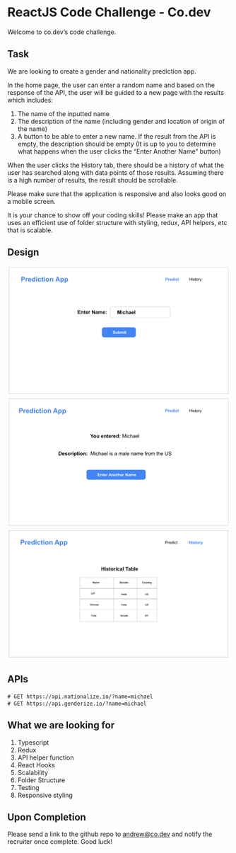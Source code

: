 # ReactJS Code Challenge - Co.dev

Welcome to co.dev’s code challenge.

## Task
We are looking to create a gender and nationality prediction app.

In the home page, the user can enter a random name and based on the response of the API, the user will be guided to a new page with the results which includes:

1. The name of the inputted name
2. The description of the name (including gender and location of origin of the name)
3. A button to be able to enter a new name.  If the result from the API is empty, the description should be empty (It is up to you to determine what happens when the user clicks the “Enter Another Name” button)

When the user clicks the History tab, there should be a history of what the user has searched along with data points of those results.  Assuming there is a high number of results, the result should be scrollable.

Please make sure that the application is responsive and also looks good on a mobile screen.

It is your chance to show off your coding skills!  Please make an app that uses an efficient use of folder structure with styling, redux, API helpers, etc that is scalable.

## Design
![home](design/home.png)
![name entered](design/entered.png)
![history](design/history.png)

## APIs
```
# GET https://api.nationalize.io/?name=michael
# GET https://api.genderize.io/?name=michael
```
## What we are looking for
1. Typescript
2. Redux
3. API helper function
4. React Hooks
5. Scalability
6. Folder Structure
7. Testing
8. Responsive styling

## Upon Completion
Please send a link to the github repo to andrew@co.dev and notify the recruiter once complete. Good luck!

